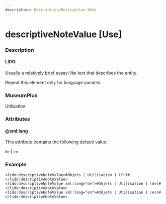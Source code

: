 ```yaml
---
description: Description/Descriptive Note
---
```


# descriptiveNoteValue \[Use]

### Description

#### LIDO

Usually a relatively brief essay-like text that describes the entity.

Repeat this element only for language variants.

### MuseumPlus

Utilisation

### Attributes

#### @xml:lang

This attribute contains the following default value:

`de` | `en`

### Example

```markup
<lido:descriptiveNoteValue>#Objets | Utilisation 1 (fr)#</lido:descriptiveNoteValue>
<lido:descriptiveNoteValue xml:lang="de">#Objets | Utilisation 1 (de)#</lido:descriptiveNoteValue>
<lido:descriptiveNoteValue xml:lang="en">#Objets | Utilisation 1 (en)#</lido:descriptiveNoteValue>
```
